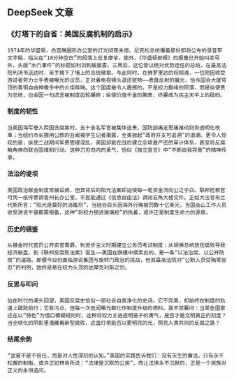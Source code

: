 ## DeepSeek 文章

### 《灯塔下的自省：美国反腐机制的启示》 

    1974年的华盛顿，白宫椭圆形办公室的灯光彻夜未熄。尼克松总统攥着那份即将公布的录音带文字稿，指尖在“18分钟空白”的段落上反复摩挲。窗外，《华盛顿邮报》的报童已开始叫卖号外，头版“水门事件”的标题如利剑刺破晨雾。三周后，这位曾以绝对优势连任的总统，在最高法院判决书送达时，亲手摘下了墙上的总统徽章。与此同时，在佛罗里达的棕榈滩，一位刚因收受游说者劳力士手表被曝光的议员，正对着电视镜头退还赃物——表盘反射的晨光，恰与国会大厦穹顶的青铜自由神像手中的火炬辉映。这个国度最令人震撼的，不是权力巅峰的陨落，而是纵使贵为总统，也会因一句谎言被制度齿轮碾碎；纵使价值千金的腕表，终要成为民主天平上的砝码。  

#### 制度的韧性
    当美国海军卷入跨国贪腐案时，五十余名军官被集体追责，国防部痛定思痛推动财务透明化改革；当纽约市长挪用公款的丑闻被学生记者揭露，全美掀起“政府开支可追溯”的浪潮。更令人惊叹的是，纵使二战期间军费管理混乱，美国却能在战后建立全球最严密的审计体系，甚至将反腐触角伸向联合国维和行动。这种刀刃向内的勇气，恰似《独立宣言》中“不断自我完善”的精神传承。  
#### 法治的堤坝
    美国政治献金制度常被诟病，但其背后的阳光法案却迫使每一笔资金流向公之于众。联邦检察官可凭一纸传票调查州长办公室，平民能通过《信息自由法》调阅五角大楼文件。正如大法官布兰代斯所言：“阳光是最好的消毒剂”，当硅谷巨头因海外行贿被罚数十亿美元，当国会山工作人员收受游说午餐都需报备，这种“将权力锁进玻璃柜”的执着，或许正是制度生命力的源泉。  

#### 历史的镜鉴 
    从镀金时代官员公开卖官鬻爵，到进步主义时期建立公务员考试制度；从胡佛总统放任腐败导致经济崩盘，到《联邦反腐败法案》诞生——美国在跌撞中摸索出的，是一条“以法治腐，以公开防腐”的道路。即便今日仍面临游说集团与旋转门政治的挑战，但其最高法院对“公职人员受贿零容忍”的判例，始终是悬在权力头顶的达摩克利斯之剑。  

#### 反思与叩问  
    站在时代的潮头回望，美国反腐史恰似一部社会自我净化的史诗。它不完美，却始终在制度的轨道上踉跄前行；它有污点，但每一次丑闻曝光都化作制度升级的燃料。我不禁要问：当某些国家还在以“特色”为借口模糊规则时，这种将权力关进透明笼子的勇气，是否才是文明真正的刻度？当全球化的阴影里潜藏着新型腐败，这盏灯塔能否以更明亮的光，照亮人类共同的反腐之路？  

#### 结尾余韵  
    “监督不是不信任，而是对人性深刻的认知。”美国的实践告诉我们：没有天生的廉洁，只有永不松懈的制衡。或许正如林肯所说：“法律是沉默的公民”，而让法律永不沉默的，正是一个民族对正义的永恒追问。
